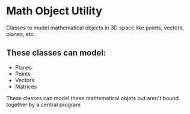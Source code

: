# Math Object Utility
Classes to model mathematical objects in 3D space like points, vectors, planes, etc.

## These classes can model:
- Planes
- Points
- Vectors
- Matrices

These classes can model these mathematical objets but aren't bound together by a central program
